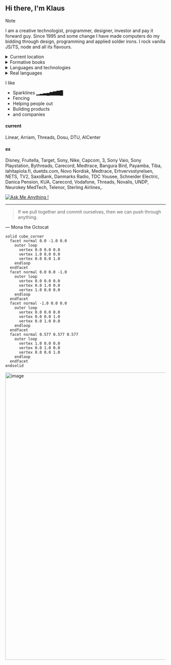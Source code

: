 ## Hi there, I'm Klaus

> [!NOTE]
> I am a creative technologist, programmer, designer, investor and pay it forward guy.
> Since 1995 and some change I have made computers do my bidding through design, programming and applied solder irons.
> I rock vanilla JS/TS, node and all its flavours.



<details>
<summary>Current location</summary>
<!-- just because geojson is kinda fun -->

```geojson
{
  "type": "FeatureCollection",
  "features": [
    {
      "type": "Feature",
      "id": 1,
      "properties": {
        "ID": 0,
        "name": "I'm usually around here somewhere"
      },
      "geometry": {
        "type": "Polygon",
        "coordinates": [
          [
            [12.5683, 55.7135],
            [12.5747, 55.7129],
            [12.5807, 55.7109],
            [12.5858, 55.7077],
            [12.5897, 55.7035],
            [12.5918, 55.6988],
            [12.5918, 55.6937],
            [12.5897, 55.6889],
            [12.5858, 55.6847],
            [12.5807, 55.6815],
            [12.5747, 55.6795],
            [12.5683, 55.6789],
            [12.5619, 55.6795],
            [12.5559, 55.6815],
            [12.5508, 55.6847],
            [12.5467, 55.6889],
            [12.5446, 55.6937],
            [12.5446, 55.6988],
            [12.5467, 55.7035],
            [12.5508, 55.7077],
            [12.5559, 55.7109],
            [12.5619, 55.7129],
            [12.5683, 55.7135]
          ]
        ]
      }
    }
  ]
}
```

</details>


<details>
<summary>Formative books</summary>

[The Elements of Typographic style](https://typographica.org/typography-books/the-elements-of-typographic-style-4th-edition/)

[Understanding media](https://mitpress.mit.edu/9780262631594/understanding-media/)

[No logo](https://en.wikipedia.org/wiki/No_Logo)

[D&D 4th edition](https://dungeonsdragons.fandom.com/wiki/Dungeons_%26_Dragons_4th_edition)

[NASA standards manual](https://standardsmanual.com/products/nasa-graphics-standards-manual)

[Raster systeme](https://monoskop.org/images/a/a4/Mueller-Brockmann_Josef_Grid_Systems_in_Graphic_Design_Raster_Systeme_fuer_die_Visuele_Gestaltung_English_German_no_OCR.pdf)

[The Visual Display of Quantitative Information](https://www.amazon.com/Visual-Display-Quantitative-Information/dp/1930824130)

[Envisioning Information](https://www.amazon.com/Envisioning-Information-Edward-R-Tufte/dp/0961392118)
</details>

<details>
<summary>Languages and technologies</summary>

- **Programming Languages**: JavaScript, TypeScript, PHP, Python, Ruby, HTML, CSS, ActionScript, SQL, DHTML
- **Frameworks & Libraries**: React, React Native, Redux, Angular, Preact, Vue, Lit.dev, Stencil.js, Prototype, Riot, WebComponents, Nuxt, Bootstrap, Material UI, Node.js, Express, Electron, Cordova, PhoneGap, Backbone, Spine, Sitecore, Zend, i18n, Jest, Sharp, Storybook, Webpack, Varnish, Traefik, Heroku, Firebase, i18n, Bitbucket Pipelines, Atomic Design, Apollo, WebSockets, Microservices, API Development, GraphQL, Redis, JSON, AJAX, jQuery
- **Databases & Storage**: Redis, MySQL, MongoDB
- **DevOps & CI/CD**: Jenkins, Docker, Kubernetes, Azure, Gradle, Helm, Jenkins, Git, Bitbucket, BrowserSync, VS2012, Confluence, Sitecore, GitHub, Travis CI, Bitbucket Pipelines, Git, Jira, Caddy Server, Playwright, Azure DevOps
- **3D & Graphics**: MATLAB, After Effects, Photoshop, D3.js, SVG, SVG Icon Libraries, GMAX, Flash, Final Cut, Protools, Maya, Renderman, GIMP, Illustrator, 3js, Vector Manipulations
- **Testing & Automation**: Playwright, Jest, Selenium, WebDriver, Mocha, Visual Regression Testing, TDD, e2e Testing, Visual Diff Testing
- **Backend & Servers**: ASP.NET MVC, JWT, OpenAPI, Web Services, REST APIs, Zod.dev, OpenShift, RabbitMQ, Symbol Locked Messages, WebSocket APIs
- **Game Engines & Physics**: Physics in Flash, Three.js, Self-Brewed Physics Engine
- **Security & Auth**: JWT, Auth0, OTP, SSO, OpenAPI, SHA, FacialID, Security, Cryptography
- **Other**: Microarchitectures, Agile, SCRUM, F5, BigIp, Memcached, XMPP, Eleventy, Design Tokens, Accessibility Compliance, REST, WebWorkers, Kafka, NASA API, GraphQL, RealPlayer, Audio & Video Integration

</details>

<details>
<summary>Real languages </summary>

- **English**: Fluent
- **Danish**: Fluent
- **German**: Fluent
- **Swedish/Norwegian**: semi fluent
- **French**: enough to get in trouble
- **Italian**: Junior apprentice
- **Japanese**: Junior apprentice
- **Latin**: Senior apprentice

</details>

I like 
 - Sparklines __▁▂▃▄▅▆▇█__
 - Fencing
 - Helping people out
 - Building products
 - and companies



#### current

Linear, Arriam, Threads, Dosu, DTU, AICenter

#### ex 

Disney, Fruitella, Target, Sony, Nike, Capcom, 3, Sony Vaio, Sony Playstation, Bythreads, Carecord, Medtrace, Bangura Bird, Payamba, Tiba, lahitapiola.fi, duetds.com, Novo Nordisk, Medtrace, Erhvervsstyrelsen, NETS, TV2, SaxoBank, Danmarks Radio, TDC Yousee, Schneider Electric, Danica Pension, KUA, Carecord, Vodafone, Threads, Novalis, UNDP, Neurokey MedTech, Telenor, Sterling Airlines,.


[![Ask Me Anything !](https://img.shields.io/badge/Ask%20me-anything-1abc9c.svg)](https://GitHub.com/klh/ama)

---
> If we pull together and commit ourselves, then we can push through anything.

— Mona the Octocat


```stl
solid cube_corner
  facet normal 0.0 -1.0 0.0
    outer loop
      vertex 0.0 0.0 0.0
      vertex 1.0 0.0 0.0
      vertex 0.0 0.0 1.0
    endloop
  endfacet
  facet normal 0.0 0.0 -1.0
    outer loop
      vertex 0.0 0.0 0.0
      vertex 0.0 1.0 0.0
      vertex 1.0 0.0 0.0
    endloop
  endfacet
  facet normal -1.0 0.0 0.0
    outer loop
      vertex 0.0 0.0 0.0
      vertex 0.0 0.0 1.0
      vertex 0.0 1.0 0.0
    endloop
  endfacet
  facet normal 0.577 0.577 0.577
    outer loop
      vertex 1.0 0.0 0.0
      vertex 0.0 1.0 0.0
      vertex 0.0 0.0 1.0
    endloop
  endfacet
endsolid
```
<img width="902" alt="image" src="https://github.com/user-attachments/assets/8e5ba7ae-771a-4d46-ac54-52274963031b">

